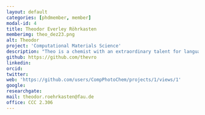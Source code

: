 ```yaml
---
layout: default
categories: [phdmember, member]
modal-id: 4
title: Theodor Everley Röhrkasten
memberimg: theo_dez23.png
alt: Theodor
project: 'Computational Materials Science'
description: "Theo is a chemist with an extraordinary talent for languages. He's fluent in English, German, French, and Japanese, as well as in programming languages like LaTeX, Python, Bash, and C++."
github: https://github.com/thevro
linkedin: 
orcid: 
twitter: 
web: 'https://github.com/users/CompPhotoChem/projects/1/views/1'
google: 
researchgate: 
mail: theodor.roehrkasten@fau.de
office: CCC 2.306
---
```

